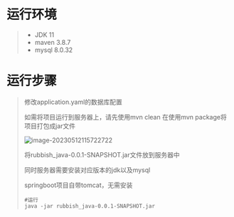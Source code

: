 # 运行环境

> * JDK 11
> * maven 3.8.7
> * mysql 8.0.32



# 运行步骤

> 修改application.yaml的数据库配置
>
> 
>
> 如需将项目运行到服务器上，请先使用mvn clean 在使用mvn package将项目打包成jar文件
>
> <img src="E:\研究生\笔记\typora-user-images\rubbish_java_jar.png" alt="image-20230512115722722" />
>
> 将rubbish_java-0.0.1-SNAPSHOT.jar文件放到服务器中
>
> 同时服务器需要安装对应版本的jdk以及mysql
>
> springboot项目自带tomcat，无需安装
>
> ```shell
> #运行
> java -jar rubbish_java-0.0.1-SNAPSHOT.jar
> ```
>
> 
